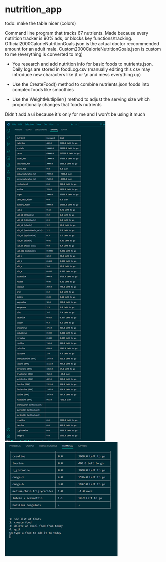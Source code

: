 # nutrition_app

todo: make the table nicer (colors)

Command line program that tracks 67 nutrients. Made because every nutrition tracker is 90% ads, or blocks key functions/tracking. Official2000CalorieNutritionGoals.json is the actual doctor reccommended amount for an adult male. Custom2000CalorieNutritionGoals.json is custom to me (everything is converted to mg)

* You research and add nutrition info for basic foods to nutrients.json. Daily logs are stored in foodLog.csv (manually editing this csv may introduce new characters like \t or \n and mess everything up)

* Use the CreateFood() method to combine nutrients.json foods into complex foods like smoothies

* Use the WeightMutliplier() method to adjust the serving size which proportionally changes that foods nutrients

Didn't add a ui because it's only for me and I won't be using it much

![Screenshot](https://raw.githubusercontent.com/sethmichel/nutrition_app/main/pics/terminal_pic_1.png)
![Screenshot](https://raw.githubusercontent.com/sethmichel/nutrition_app/main/pics/terminal_pic_2.png)
